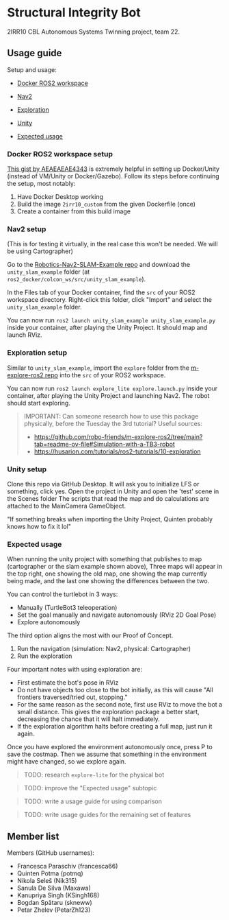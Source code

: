 # Structural Integrity Bot
2IRR10 CBL Autonomous Systems Twinning project, team 22.

## Usage guide
Setup and usage:
- [Docker ROS2 workspace](#docker-ros2-workspace-setup)
- [Nav2](#nav2-setup)
- [Exploration](#exploration-setup)
- [Unity](#unity-setup)

- [Expected usage](#expected-usage)

### Docker ROS2 workspace setup
[This gist by AEAEAEAE4343](https://gist.github.com/AEAEAEAE4343/4429cc35d7bd02cdffe0442711fb1d28) is extremely helpful in setting up Docker/Unity (instead of VM/Unity or Docker/Gazebo). Follow its steps before continuing the setup, most notably:
1. Have Docker Desktop working
2. Build the image `2irr10_custom` from the given Dockerfile (once)
3. Create a container from this build image

### Nav2 setup
(This is for testing it virtually, in the real case this won't be needed. We will be using Cartographer)

Go to the [Robotics-Nav2-SLAM-Example repo](https://github.com/Unity-Technologies/Robotics-Nav2-SLAM-Example) and download the `unity_slam_example` folder (at `ros2_docker/colcon_ws/src/unity_slam_example`).

In the Files tab of your Docker container, find the `src` of your ROS2 workspace directory.
Right-click this folder, click "Import" and select the `unity_slam_example` folder.

You can now run `ros2 launch unity_slam_example unity_slam_example.py` inside your container, after playing the Unity Project. It should map and launch RViz.

### Exploration setup
Similar to `unity_slam_example`, import the `explore` folder from the [m-explore-ros2 repo](https://github.com/robo-friends/m-explore-ros2) into the `src` of your ROS2 workspace.

You can now run `ros2 launch explore_lite explore.launch.py` inside your container, after playing the Unity Project and launching Nav2. The robot should start exploring.

> IMPORTANT:
Can someone research how to use this package physically, before the Tuesday the 3rd tutorial? Useful sources:
> - https://github.com/robo-friends/m-explore-ros2/tree/main?tab=readme-ov-file#Simulation-with-a-TB3-robot
> - https://husarion.com/tutorials/ros2-tutorials/10-exploration

### Unity setup

Clone this repo via GitHub Desktop.
It will ask you to initialize LFS or something, click yes.
Open the project in Unity and open the 'test' scene in the Scenes folder
The scripts that read the map and do calculations are attached to the MainCamera GameObject.

"If something breaks when importing the Unity Project, Quinten probably knows how to fix it lol"

### Expected usage
When running the unity project with something that publishes to map (cartographer or the slam example shown above),
Three maps will appear in the top right, one showing the old map, one showing the map currently being made, and the last one showing the differences between the two.

You can control the turtlebot in 3 ways:
- Manually (TurtleBot3 teleoperation)
- Set the goal manually and navigate autonomously (RViz 2D Goal Pose)
- Explore autonomously

The third option aligns the most with our Proof of Concept.
1. Run the navigation (simulation: Nav2, physical: Cartographer)
2. Run the exploration

Four important notes with using exploration are:
- First estimate the bot's pose in RViz
- Do not have objects too close to the bot initially, as this will cause "All frontiers traversed/tried out, stopping."
- For the same reason as the second note, first use RViz to move the bot a small distance. This gives the exploration package a better start, decreasing the chance that it will halt immediately.
- If the exploration algorithm halts before creating a full map, just run it again. 

Once you have explored the environment autonomously once, press P to save the costmap. Then we assume that something in the environment might have changed, so we explore again.

> TODO: research `explore-lite` for the physical bot

> TODO: improve the "Expected usage" subtopic

> TODO: write a usage guide for using comparison

> TODO: write usage guides for the remaining set of features

## Member list
Members (GitHub usernames):
- Francesca Paraschiv (francesca66)
- Quinten Potma (potmq)
- Nikola Seleš (Nik315)
- Sanula De Silva (Maxawa)
- Kanupriya Singh (KSingh168)
- Bogdan Spătaru (skneww)
- Petar Zhelev (PetarZh123)
